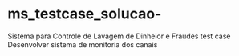 # ms_testcase_solucao-
Sistema para Controle de Lavagem de Dinheior e Fraudes
test case
Desenvolver sistema de monitoria dos canais
